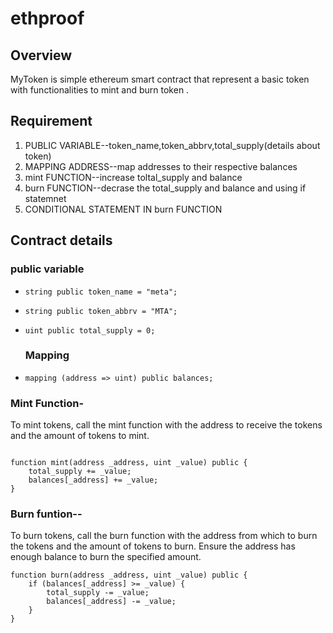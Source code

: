 # ethproof
## Overview
MyToken is simple ethereum smart contract that represent a basic token with functionalities to mint and burn token .
## Requirement
1. PUBLIC VARIABLE--token_name,token_abbrv,total_supply(details about token)
2. MAPPING ADDRESS--map addresses to their respective balances 
3. mint FUNCTION--increase toltal_supply and balance 
4. burn FUNCTION--decrase the total_supply and balance and using if statemnet 
5. CONDITIONAL STATEMENT IN burn FUNCTION
   
## Contract details 

### public variable 
- `string public token_name = "meta";`
- `string public token_abbrv = "MTA";`
- `uint public total_supply = 0;`

  ### Mapping

- `mapping (address => uint) public balances;`

### Mint Function-
To mint tokens, call the mint function with the address to receive the tokens and the amount of tokens to mint.
```solidity

function mint(address _address, uint _value) public {
    total_supply += _value;
    balances[_address] += _value;
}
```

### Burn funtion--
To burn tokens, call the burn function with the address from which to burn the tokens and the amount of tokens to burn. Ensure the address has enough balance to burn the specified amount.
```solidity
function burn(address _address, uint _value) public {
    if (balances[_address] >= _value) {
        total_supply -= _value;
        balances[_address] -= _value;
    }
}
````



